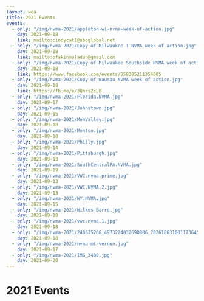 ```yaml
---
layout: woa
title: 2021 Events
events:
  - only: "/img/nvma-2021/appleton-wi-nvma-week-of-action.jpg"
    day: 2021-09-18
    link: mailto:cindycat1@sbcglobal.net
  - only: "/img/nvma-2021/Copy of Milwaukee 1 NVMA week of action.jpg"
    day: 2021-09-18
    link: mailto:ofakinmoladun@gmail.com
  - only: "/img/nvma-2021/Copy of Milwaukee Southside NVMA week of action_.jpg"
    day: 2021-09-18
    link: https://www.facebook.com/events/859385211354605
  - only: "/img/nvma-2021/Copy of Wausau NVMA week of action.jpg"
    day: 2021-09-18
    link: https://fb.me/e/3Qhrs2cLB
  - only: "/img/nvma-2021/Florida.NVMA.jpg"
    day: 2021-09-17
  - only: "/img/nvma-2021/Johnstown.jpg"
    day: 2021-09-15
  - only: "/img/nvma-2021/MonValley.jpg"
    day: 2021-09-18
  - only: "/img/nvma-2021/Montco.jpg"
    day: 2021-09-18
  - only: "/img/nvma-2021/Philly.jpg"
    day: 2021-09-14
  - only: "/img/nvma-2021/Pittsburgh.jpg"
    day: 2021-09-13
  - only: "/img/nvma-2021/SouthCentralPA.NVMA.jpg"
    day: 2021-09-19
  - only: "/img/nvma-2021/VWC.nvma.prime.jpg"
    day: 2021-09-13
  - only: "/img/nvma-2021/VWC.NVMA.2.jpg"
    day: 2021-09-13
  - only: "/img/nvma-2021/WY.NVMA.jpg"
    day: 2021-09-15
  - only: "/img/nvma-2021/Wilkes Barre.jpg"
    day: 2021-09-18
  - only: "/img/nvma-2021/vwc.nvma.1.jpg"
    day: 2021-09-18
  - only: "/img/nvma-2021/240635268_4973224832690806_2026186310011736458_n.JPG"
    day: 2021-09-18
  - only: "/img/nvma-2021/nvma-mt-vernon.jpg"
    day: 2021-09-17
  - only: "/img/nvma-2021/IMG_3480.jpg"
    day: 2021-09-20
---
```


# 2021 Events
